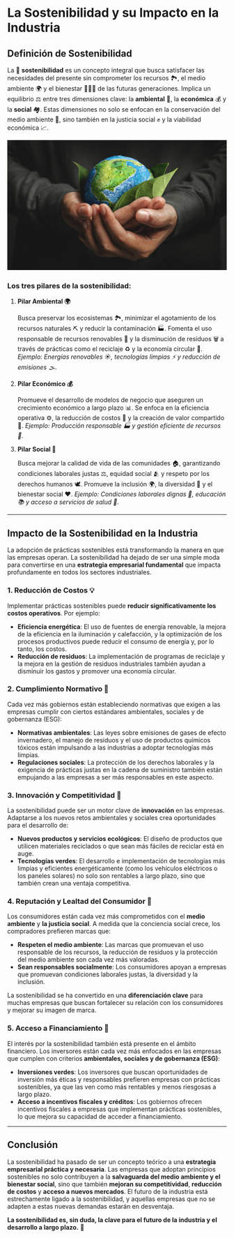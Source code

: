 # **La Sostenibilidad y su Impacto en la Industria**

## **Definición de Sostenibilidad**

La 🌿 **sostenibilidad** es un concepto integral que busca satisfacer las necesidades del presente sin comprometer los recursos 🏞️, el medio ambiente 🌍 y el bienestar 🧑‍🤝‍🧑 de las futuras generaciones. Implica un equilibrio ⚖️ entre tres dimensiones clave: la **ambiental** 🌱, la **económica** 💰 y la **social** 🏘️. Estas dimensiones no solo se enfocan en la conservación del medio ambiente 🐾, sino también en la justicia social ✊ y la viabilidad económica 📈.


<p align="center">
  <img src="/img/definicion.jpg" alt="![Definicion](img/definicion.jpg)" />
</p>  

### **Los tres pilares de la sostenibilidad:**

1. **Pilar Ambiental 🌍**

    Busca preservar los ecosistemas 🏞️, minimizar el agotamiento de los recursos naturales ⛏️ y reducir la contaminación 🏭. Fomenta el uso responsable de recursos      renovables 🌱 y la disminución de residuos 🗑️ a través de prácticas como el reciclaje ♻️ y la economía circular 🔄.
        *Ejemplo: Energías renovables ☀️, tecnologías limpias ⚡ y reducción de emisiones 🌫️.*
    

2. **Pilar Económico 💰**

    Promueve el desarrollo de modelos de negocio que aseguren un crecimiento económico a largo plazo 📊. Se enfoca en la eficiencia operativa ⚙️, la reducción de       costos 💸 y la creación de valor compartido 🤝.
        *Ejemplo: Producción responsable 🏭 y gestión eficiente de recursos 🔄.*
   

3. **Pilar Social 👥**

    Busca mejorar la calidad de vida de las comunidades 🏠, garantizando condiciones laborales justas ⚖️, equidad social 🫂 y respeto por los derechos humanos 🕊️.
    Promueve la inclusión 🌍, la diversidad 🌈 y el bienestar social ❤️.
        *Ejemplo: Condiciones laborales dignas 👷, educación 📚 y acceso a servicios de salud 🏥.*
---

## **Impacto de la Sostenibilidad en la Industria**

La adopción de prácticas sostenibles está transformando la manera en que las empresas operan. La sostenibilidad ha dejado de ser una simple moda para convertirse en una **estrategia empresarial fundamental** que impacta profundamente en todos los sectores industriales.

### **1. Reducción de Costos 💡**
Implementar prácticas sostenibles puede **reducir significativamente los costos operativos**. Por ejemplo:
- **Eficiencia energética**: El uso de fuentes de energía renovable, la mejora de la eficiencia en la iluminación y calefacción, y la optimización de los procesos productivos puede reducir el consumo de energía y, por lo tanto, los costos.
- **Reducción de residuos**: La implementación de programas de reciclaje y la mejora en la gestión de residuos industriales también ayudan a disminuir los gastos y promover una economía circular.

### **2. Cumplimiento Normativo 📜**
Cada vez más gobiernos están estableciendo normativas que exigen a las empresas cumplir con ciertos estándares ambientales, sociales y de gobernanza (ESG):
- **Normativas ambientales**: Las leyes sobre emisiones de gases de efecto invernadero, el manejo de residuos y el uso de productos químicos tóxicos están impulsando a las industrias a adoptar tecnologías más limpias.
- **Regulaciones sociales**: La protección de los derechos laborales y la exigencia de prácticas justas en la cadena de suministro también están empujando a las empresas a ser más responsables en este aspecto.

### **3. Innovación y Competitividad 🚀**
La sostenibilidad puede ser un motor clave de **innovación** en las empresas. Adaptarse a los nuevos retos ambientales y sociales crea oportunidades para el desarrollo de:
- **Nuevos productos y servicios ecológicos**: El diseño de productos que utilicen materiales reciclados o que sean más fáciles de reciclar está en auge.
- **Tecnologías verdes**: El desarrollo e implementación de tecnologías más limpias y eficientes energéticamente (como los vehículos eléctricos o los paneles solares) no solo son rentables a largo plazo, sino que también crean una ventaja competitiva.

### **4. Reputación y Lealtad del Consumidor 🤝**
Los consumidores están cada vez más comprometidos con el **medio ambiente** y **la justicia social**. A medida que la conciencia social crece, los compradores prefieren marcas que:
- **Respeten el medio ambiente**: Las marcas que promuevan el uso responsable de los recursos, la reducción de residuos y la protección del medio ambiente son cada vez más valoradas.
- **Sean responsables socialmente**: Los consumidores apoyan a empresas que promuevan condiciones laborales justas, la diversidad y la inclusión.

La sostenibilidad se ha convertido en una **diferenciación clave** para muchas empresas que buscan fortalecer su relación con los consumidores y mejorar su imagen de marca.

### **5. Acceso a Financiamiento 💼**
El interés por la sostenibilidad también está presente en el ámbito financiero. Los inversores están cada vez más enfocados en las empresas que cumplen con criterios **ambientales, sociales y de gobernanza (ESG)**:
- **Inversiones verdes**: Los inversores que buscan oportunidades de inversión más éticas y responsables prefieren empresas con prácticas sostenibles, ya que las ven como más rentables y menos riesgosas a largo plazo.
- **Acceso a incentivos fiscales y créditos**: Los gobiernos ofrecen incentivos fiscales a empresas que implementan prácticas sostenibles, lo que mejora su capacidad de acceder a financiamiento.

---

## **Conclusión**

La sostenibilidad ha pasado de ser un concepto teórico a una **estrategia empresarial práctica y necesaria**. Las empresas que adoptan principios sostenibles no solo contribuyen a la **salvaguarda del medio ambiente y el bienestar social**, sino que también **mejoran su competitividad**, **reducción de costos** y **acceso a nuevos mercados**. El futuro de la industria está estrechamente ligado a la sostenibilidad, y aquellas empresas que no se adapten a estas nuevas demandas estarán en desventaja.

**La sostenibilidad es, sin duda, la clave para el futuro de la industria y el desarrollo a largo plazo.** 🌱

